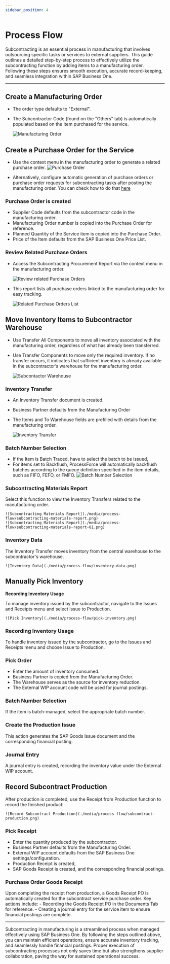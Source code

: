 ```yaml
---
sidebar_position: 4
---
```


# Process Flow

Subcontracting is an essential process in manufacturing that involves outsourcing specific tasks or services to external suppliers. This guide outlines a detailed step-by-step process to effectively utilize the subcontracting function by adding items to a manufacturing order. Following these steps ensures smooth execution, accurate record-keeping, and seamless integration within SAP Business One.

---

## Create a Manufacturing Order

- The order type defaults to "External".
- The Subcontractor Code (found on the "Others" tab) is automatically populated based on the item purchased for the service.

    ![Manufacturing Order](./media/process-flow/manufacturing-order.png)

## Create a Purchase Order for the Service

- Use the context menu in the manufacturing order to generate a related purchase order.
    ![Purchase Order](./media/process-flow/purchase-order.png)

- Alternatively, configure automatic generation of purchase orders or purchase order requests for subcontracting tasks after posting the manufacturing order. You can check how to do that [here](../../system-initialization/general-settings/subcontracting-tab.md)

### Purchase Order is created

- Supplier Code defaults from the subcontractor code in the manufacturing order.
- Manufacturing Order number is copied into the Purchase Order for reference.
- Planned Quantity of the Service item is copied into the Purchase Order.
- Price of the Item defaults from the SAP Business One Price List.

### Review Related Purchase Orders

- Access the Subcontracting Procurement Report via the context menu in the manufacturing order.

    ![Review related Purchase Orders](./media/process-flow/purchase-order-01.png)

- This report lists all purchase orders linked to the manufacturing order for easy tracking.

    ![Related Purchase Orders List](./media/process-flow/purchase-order-list.png)

## Move Inventory Items to Subcontractor Warehouse

- Use Transfer All Components to move all inventory associated with the manufacturing order, regardless of what has already been transferred.
- Use Transfer Components to move only the required inventory. If no transfer occurs, it indicates that sufficient inventory is already available in the subcontractor’s warehouse for the manufacturing order.

    ![Subcontactor Warehouse](./media/process-flow/subcon-issue.png)

### Inventory Transfer

- An Inventory Transfer document is created.
- Business Partner defaults from the Manufacturing Order
- The Items and To Warehouse fields are prefilled with details from the manufacturing order.

    ![Inventory Transfer](./media/process-flow/inventory-transfer.png)

### Batch Number Selection

- If the Item is Batch Traced, have to select the batch to be issued,
- For items set to Backflush, ProcessForce will automatically backflush batches according to the queue definition specified in the item details, such as FIFO, FEFO, or FMFO.
![Batch Number Selection](./media/process-flow/batch-number-selection.png)

### Subcontracting Materials Report

Select this function to view the Inventory Transfers related to the manufacturing order.

    ![Subcontracting Materials Report](./media/process-flow/subcontracting-materials-report.png)
    ![Subcontracting Materials Report](./media/process-flow/subcontracting-materials-report-01.png)

### Inventory Data

The Inventory Transfer moves inventory from the central warehouse to the subcontractor's warehouse.

    ![Inventory Data](./media/process-flow/inventory-data.png)

## Manually Pick Inventory

**Recording Inventory Usage**

To manage inventory issued by the subcontractor, navigate to the Issues and Receipts menu and select Issue to Production.

    ![Pick Inventory](./media/process-flow/pick-inventory.png)

### Recording Inventory Usage

To handle inventory issued by the subcontractor, go to the Issues and Receipts menu and choose Issue to Production.

### Pick Order

- Enter the amount of inventory consumed.
- Business Partner is copied from the Manufacturing Order.
- The Warehouse serves as the source for inventory reduction.
- The External WIP account code will be used for journal postings.

### Batch Number Selection

If the item is batch-managed, select the appropriate batch number.

### Create the Production Issue

This action generates the SAP Goods Issue document and the corresponding financial posting.

### Journal Entry

A journal entry is created, recording the inventory value under the External WIP account.

## Record Subcontract Production

After production is completed, use the Receipt from Production function to record the finished product:

    ![Record Subcontract Production](./media/process-flow/subcontract-production.png)

### Pick Receipt

- Enter the quantity produced by the subcontractor.
- Business Partner defaults from the Manufacturing Order.
- External WIP account defaults from the SAP Business One settings/configuration.
- Production Receipt is created,
- SAP Goods Receipt is created, and the corresponding financial postings.

### Purchase Order Goods Receipt

Upon completing the receipt from production, a Goods Receipt PO is automatically created for the subcontract service purchase order. Key actions include:
    - Recording the Goods Receipt PO in the Documents Tab for reference.
    - Creating a journal entry for the service item to ensure financial postings are complete.

---
Subcontracting in manufacturing is a streamlined process when managed effectively using SAP Business One. By following the steps outlined above, you can maintain efficient operations, ensure accurate inventory tracking, and seamlessly handle financial postings. Proper execution of subcontracting processes not only saves time but also strengthens supplier collaboration, paving the way for sustained operational success.
